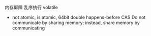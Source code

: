 内存屏障
乱序执行
volatile
  - not atomic, is atomic, 64bit double
happens-before
CAS
Do not communicate by sharing memory; instead, share memory by communicating